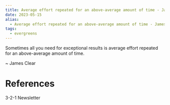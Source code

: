 ```yaml
---
title: Average effort repeated for an above-average amount of time - James Clear
date: 2023-05-15
alias:
  - Average effort repeated for an above-average amount of time - James Clear
tags:
  - evergreens
---
```

Sometimes all you need for exceptional results is average effort repeated for an above-average amount of time.

~ James Clear

# References

3-2-1 Newsletter